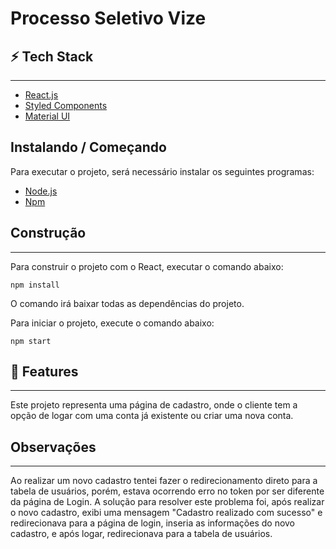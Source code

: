 <h1>Processo Seletivo Vize</h1>

<h2>⚡ Tech Stack</h2>

---

-  [React.js](https://pt-br.reactjs.org/)<br/>
-  [Styled Components](https://styled-components.com/) 
-  [Material UI](https://mui.com/pt/) 

<h2>Instalando / Começando</h2> 

Para executar o projeto, será necessário instalar os seguintes programas:

-  [Node.js](https://nodejs.org/en/)<br/>
-  [Npm](https://www.npmjs.com/) 

<h2>Construção</h2>

---

Para construir o projeto com o React, executar o comando abaixo:

    npm install
    
O comando irá baixar todas as dependências do projeto.


Para iniciar o projeto, execute o comando abaixo:

    npm start

<h2>🚀 Features</h2>

---

Este projeto representa uma página de cadastro, onde o cliente tem a opção de logar com uma conta já existente ou criar uma nova conta.

<h2>Observações</h2>

---

Ao realizar um novo cadastro tentei fazer o redirecionamento direto para a tabela de usuários, porém, estava ocorrendo erro no token por ser diferente da página de Login. A solução para resolver este problema foi, após realizar o novo cadastro, exibi uma mensagem "Cadastro realizado com sucesso" e redirecionava para a página de login, inseria as informações do novo cadastro, e após logar, redirecionava para a tabela de usuários.